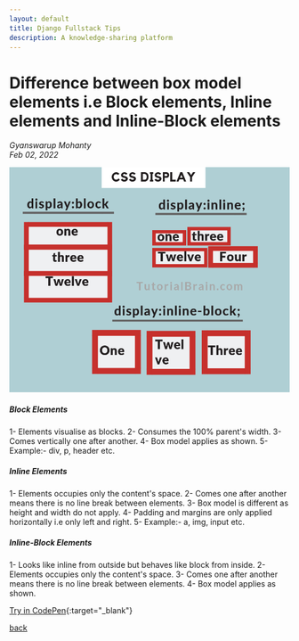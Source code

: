 ```yaml
---
layout: default
title: Django Fullstack Tips
description: A knowledge-sharing platform
---
```


# Difference between box model elements i.e Block elements, Inline elements and Inline-Block elements

_Gyanswarup Mohanty_  
_Feb 02, 2022_  

![Elements](../images/css-tip4-image1.png)

##### Block Elements
1- Elements visualise as blocks.
2- Consumes the 100% parent's width.
3- Comes vertically one after another.
4- Box model applies as shown.
5- Example:- div, p, header etc.

##### Inline Elements
1- Elements occupies only the content's space.
2- Comes one after another means there is no line break between elements.
3- Box model is different as height and width do not apply.
4- Padding and margins are only applied horizontally i.e only left and right.
5- Example:- a, img, input etc.

##### Inline-Block Elements
1- Looks like inline from outside but behaves like block from inside.
2- Elements occupies only the content's space.
3- Comes one after another means there is no line break between elements.
4- Box model applies as shown.

[Try in CodePen](https://codepen.io/Gyani007/pen/eYeZogZ){:target="\_blank"}

[back](../)
